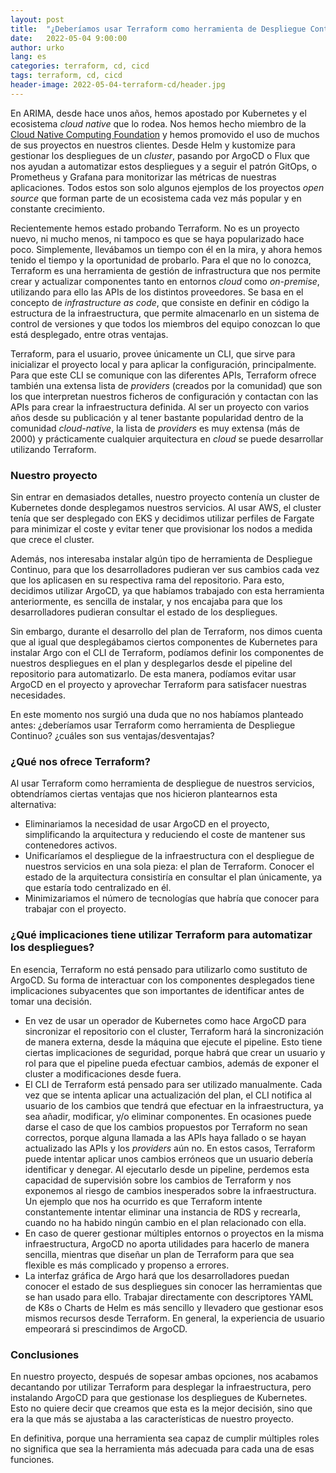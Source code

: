 ```yaml
---
layout: post
title:  "¿Deberíamos usar Terraform como herramienta de Despliegue Continuo?"
date:   2022-05-04 9:00:00
author: urko
lang: es
categories: terraform, cd, cicd
tags: terraform, cd, cicd
header-image: 2022-05-04-terraform-cd/header.jpg
---
```


En ARIMA, desde hace unos años, hemos apostado por Kubernetes y el ecosistema *cloud native* que lo rodea. Nos hemos hecho miembro de la [Cloud Native Computing Foundation](https://www.cncf.io/) y hemos promovido el uso de muchos de sus proyectos en nuestros clientes. Desde Helm y kustomize para gestionar los despliegues de un *cluster*, pasando por ArgoCD o Flux que nos ayudan a automatizar estos despliegues y a seguir el patrón GitOps, o Prometheus y Grafana para monitorizar las métricas de nuestras aplicaciones. Todos estos son solo algunos ejemplos de los proyectos *open source* que forman parte de un ecosistema cada vez más popular y en constante crecimiento.

Recientemente hemos estado probando Terraform. No es un proyecto nuevo, ni mucho menos, ni tampoco es que se haya popularizado hace poco. Simplemente, llevábamos un tiempo con él en la mira, y ahora hemos tenido el tiempo y la oportunidad de probarlo. Para el que no lo conozca, Terraform es una herramienta de gestión de infrastructura que nos permite crear y actualizar componentes tanto en entornos *cloud* como *on-premise*, utilizando para ello las APIs de los distintos proveedores. Se basa en el concepto de *infrastructure as code*, que consiste en definir en código la estructura de la infraestructura, que permite almacenarlo en un sistema de control de versiones y que todos los miembros del equipo conozcan lo que está desplegado, entre otras ventajas.

Terraform, para el usuario, provee únicamente un CLI, que sirve para inicializar el proyecto local y para aplicar la configuración, principalmente. Para que este CLI se comunique con las diferentes APIs, Terraform ofrece también una extensa lista de *providers* (creados por la comunidad) que son los que interpretan nuestros ficheros de configuración y contactan con las APIs para crear la infraestructura definida. Al ser un proyecto con varios años desde su publicación y al tener bastante popularidad dentro de la comunidad *cloud-native*, la lista de *providers* es muy extensa (más de 2000) y prácticamente cualquier arquitectura en *cloud* se puede desarrollar utilizando Terraform.

### Nuestro proyecto

Sin entrar en demasiados detalles, nuestro proyecto contenía un cluster de Kubernetes donde desplegamos nuestros servicios. Al usar AWS, el cluster tenía que ser desplegado con EKS y decidimos utilizar perfiles de Fargate para minimizar el coste y evitar tener que provisionar los nodos a medida que crece el cluster.

Además, nos interesaba instalar algún tipo de herramienta de Despliegue Continuo, para que los desarrolladores pudieran ver sus cambios cada vez que los aplicasen en su respectiva rama del repositorio. Para esto, decidimos utilizar ArgoCD, ya que habíamos trabajado con esta herramienta anteriormente, es sencilla de instalar, y nos encajaba para que los desarrolladores pudieran consultar el estado de los despliegues.

Sin embargo, durante el desarrollo del plan de Terraform, nos dimos cuenta que al igual que desplegábamos ciertos componentes de Kubernetes para instalar Argo con el CLI de Terraform, podíamos definir los componentes de nuestros despliegues en el plan y desplegarlos desde el pipeline del repositorio para automatizarlo. De esta manera, podíamos evitar usar ArgoCD en el proyecto y aprovechar Terraform para satisfacer nuestras necesidades.

En este momento nos surgió una duda que no nos habíamos planteado antes: ¿deberíamos usar Terraform como herramienta de Despliegue Continuo? ¿cuáles son sus ventajas/desventajas?

### ¿Qué nos ofrece Terraform?

Al usar Terraform como herramienta de despliegue de nuestros servicios, obtendríamos ciertas ventajas que nos hicieron plantearnos esta alternativa:
* Eliminariamos la necesidad de usar ArgoCD en el proyecto, simplificando la arquitectura y reduciendo el coste de mantener sus contenedores activos. 
* Unificaríamos el despliegue de la infraestructura con el despliegue de nuestros servicios en una sola pieza: el plan de Terraform. Conocer el estado de la arquitectura consistiría en consultar el plan únicamente, ya que estaría todo centralizado en él.
* Minimizariamos el número de tecnologías que habría que conocer para trabajar con el proyecto.

### ¿Qué implicaciones tiene utilizar Terraform para automatizar los despliegues?

En esencia, Terraform no está pensado para utilizarlo como sustituto de ArgoCD. Su forma de interactuar con los componentes desplegados tiene implicaciones subyacentes que son importantes de identificar antes de tomar una decisión.

* En vez de usar un operador de Kubernetes como hace ArgoCD para sincronizar el repositorio con el cluster, Terraform hará la sincronización de manera externa, desde la máquina que ejecute el pipeline. Esto tiene ciertas implicaciones de seguridad, porque habrá que crear un usuario y rol para que el pipeline pueda efectuar cambios, además de exponer el cluster a modificaciones desde fuera.
* El CLI de Terraform está pensado para ser utilizado manualmente. Cada vez que se intenta aplicar una actualización del plan, el CLI notifica al usuario de los cambios que tendrá que efectuar en la infraestructura, ya sea añadir, modificar, y/o eliminar componentes. En ocasiones puede darse el caso de que los cambios propuestos por Terraform no sean correctos, porque alguna llamada a las APIs haya fallado o se hayan actualizado las APIs y los *providers* aún no. En estos casos, Terraform puede intentar aplicar unos cambios erróneos que un usuario debería identificar y denegar. Al ejecutarlo desde un pipeline, perdemos esta capacidad de supervisión sobre los cambios de Terraform y nos exponemos al riesgo de cambios inesperados sobre la infraestructura. Un ejemplo que nos ha ocurrido es que Terraform intente constantemente intentar eliminar una instancia de RDS y recrearla, cuando no ha habido ningún cambio en el plan relacionado con ella.
* En caso de querer gestionar múltiples entornos o proyectos en la misma infraestructura, ArgoCD no aporta utilidades para hacerlo de manera sencilla, mientras que diseñar un plan de Terraform para que sea flexible es más complicado y propenso a errores.
* La interfaz gráfica de Argo hará que los desarrolladores puedan conocer el estado de sus despliegues sin conocer las herramientas que se han usado para ello. Trabajar directamente con descriptores YAML de K8s o Charts de Helm es más sencillo y llevadero que gestionar esos mismos recursos desde Terraform. En general, la experiencia de usuario empeorará si prescindimos de ArgoCD.

### Conclusiones

En nuestro proyecto, después de sopesar ambas opciones, nos acabamos decantando por utilizar Terraform para desplegar la infraestructura, pero instalando ArgoCD para que gestionase los despliegues de Kubernetes. Esto no quiere decir que creamos que esta es la mejor decisión, sino que era la que más se ajustaba a las características de nuestro proyecto.

En definitiva, porque una herramienta sea capaz de cumplir múltiples roles no significa que sea la herramienta más adecuada para cada una de esas funciones.